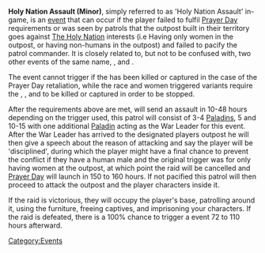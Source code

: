 **Holy Nation Assault (Minor)**, simply referred to as 'Holy Nation
Assault' in-game, is an [event](Events.md "wikilink") that can occur if the
player failed to fulfil [Prayer Day](Prayer_Day.md "wikilink") requirements
or was seen by patrols that the outpost built in their territory goes
against [The Holy Nation](02%20-%20Projects%20&%20Wikis/Kenshi/Kenshi%20Wiki/Kenshi%20Wiki%20Template/The_Holy_Nation.md "wikilink") interests (i.e
Having only women in the outpost, or having non-humans in the outpost)
and failed to pacify the patrol commander. It is closely related to, but
not to be confused with, two other events of the same name, [](Holy_Nation_Assault_(Major).md), and [](Holy_Nation_Assault_(Inquisitor).md).

The event cannot trigger if the [](Holy_Lord_Phoenix.md) has been killed or captured in
the case of the Prayer Day retaliation, while the race and women
triggered variants require the [](Holy_Lord_Phoenix.md), [](High_Inquisitor_Seta.md), and [](High_Inquisitor_Valtena.md) to be killed or captured in
order to be stopped.

After the requirements above are met, [](02%20-%20Projects%20&%20Wikis/Kenshi/Kenshi%20Wiki/Kenshi%20Wiki%20Template/The_Holy_Nation.md) will send an assault in 10-48 hours
depending on the trigger used, this patrol will consist of 3-4
[Paladins](Paladin.md "wikilink"), 5 [](Holy_Sentinel.md) and 10-15 [](Holy_Chosen.md) with one additional
[Paladin](Paladin.md "wikilink") acting as the War Leader for this event.
After the War Leader has arrived to the designated players outpost he
will then give a speech about the reason of attacking and say the player
will be 'disciplined', during which the player might have a final chance
to prevent the conflict if they have a human male and the original
trigger was for only having women at the outpost, at which point the
raid will be cancelled and [Prayer Day](Prayer_Day.md "wikilink") will
launch in 150 to 160 hours. If not pacified this patrol will then
proceed to attack the outpost and the player characters inside it.

If the raid is victorious, they will occupy the player's base,
patrolling around it, using the furniture, freeing captives, and
imprisoning your characters. If the raid is defeated, there is a 100%
chance to trigger a [](Holy_Nation_Assault_(Major).md) event 72 to 110 hours
afterward.

[Category:Events](Category:Events "wikilink")